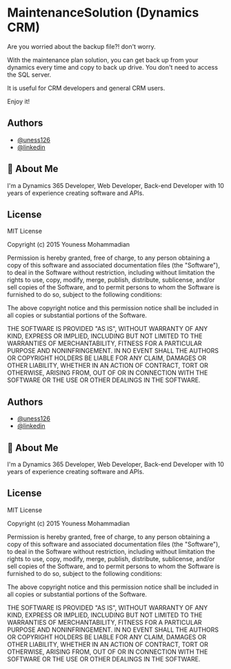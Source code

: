 
# MaintenanceSolution (Dynamics CRM)

Are you worried about the backup file?!
don't worry.

With the maintenance plan solution, you can get back up from your dynamics every time and copy to back up drive.
You don't need to access the SQL server.

It is useful for CRM developers and general CRM users.

Enjoy it!

## Authors

- [@uness126](https://github.com/uness126)
- [@linkedin](https://www.linkedin.com/in/youness-mohamadian-beydokhti/)


## 🚀 About Me
I'm a Dynamics 365 Developer, Web Developer, Back-end Developer with 10 years of experience creating software and APIs.


## License

MIT License

Copyright (c) 2015 Youness Mohammadian

Permission is hereby granted, free of charge, to any person obtaining a copy
of this software and associated documentation files (the "Software"), to deal
in the Software without restriction, including without limitation the rights
to use, copy, modify, merge, publish, distribute, sublicense, and/or sell
copies of the Software, and to permit persons to whom the Software is
furnished to do so, subject to the following conditions:

The above copyright notice and this permission notice shall be included in all
copies or substantial portions of the Software.

THE SOFTWARE IS PROVIDED "AS IS", WITHOUT WARRANTY OF ANY KIND, EXPRESS OR
IMPLIED, INCLUDING BUT NOT LIMITED TO THE WARRANTIES OF MERCHANTABILITY,
FITNESS FOR A PARTICULAR PURPOSE AND NONINFRINGEMENT. IN NO EVENT SHALL THE
AUTHORS OR COPYRIGHT HOLDERS BE LIABLE FOR ANY CLAIM, DAMAGES OR OTHER
LIABILITY, WHETHER IN AN ACTION OF CONTRACT, TORT OR OTHERWISE, ARISING FROM,
OUT OF OR IN CONNECTION WITH THE SOFTWARE OR THE USE OR OTHER DEALINGS IN THE
SOFTWARE.


## Authors

- [@uness126](https://github.com/uness126)
- [@linkedin](https://www.linkedin.com/in/youness-mohamadian-beydokhti/)


## 🚀 About Me
I'm a Dynamics 365 Developer, Web Developer, Back-end Developer with 10 years of experience creating software and APIs.



## License

MIT License

Copyright (c) 2015 Youness Mohammadian

Permission is hereby granted, free of charge, to any person obtaining a copy
of this software and associated documentation files (the "Software"), to deal
in the Software without restriction, including without limitation the rights
to use, copy, modify, merge, publish, distribute, sublicense, and/or sell
copies of the Software, and to permit persons to whom the Software is
furnished to do so, subject to the following conditions:

The above copyright notice and this permission notice shall be included in all
copies or substantial portions of the Software.

THE SOFTWARE IS PROVIDED "AS IS", WITHOUT WARRANTY OF ANY KIND, EXPRESS OR
IMPLIED, INCLUDING BUT NOT LIMITED TO THE WARRANTIES OF MERCHANTABILITY,
FITNESS FOR A PARTICULAR PURPOSE AND NONINFRINGEMENT. IN NO EVENT SHALL THE
AUTHORS OR COPYRIGHT HOLDERS BE LIABLE FOR ANY CLAIM, DAMAGES OR OTHER
LIABILITY, WHETHER IN AN ACTION OF CONTRACT, TORT OR OTHERWISE, ARISING FROM,
OUT OF OR IN CONNECTION WITH THE SOFTWARE OR THE USE OR OTHER DEALINGS IN THE
SOFTWARE.

